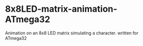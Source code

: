 # 8x8LED-matrix-animation-ATmega32
Animation on an 8x8 LED matrix simulating a character. written for ATmega32
